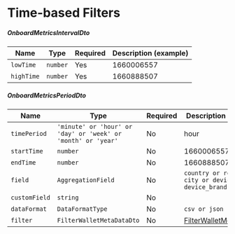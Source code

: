 # Time-based Filters


##### OnboardMetricsIntervalDto


| Name               | Type       | Required | Description (example)    |
| ------------------ | ---------- | -------- | ------------------------ |
| `lowTime`          | `number`   | Yes      |  1660006557       |
| `highTime`         | `number`   | Yes      |   1660888507      |



##### OnboardMetricsPeriodDto

| Name               | Type                                                         | Required | Description (example)    |
| ------------------ | ------------------------------------------------------------ | -------- | ------------------------ |
| `timePeriod`       | `'minute' or 'hour' or 'day' or 'week' or 'month' or 'year'` | No      |    hour                   |
| `startTime`       | `number` | No      |    1660006557                   |
| `endTime`       | `number` | No      |    1660888507                   |
| `field`       | `AggregationField` | No      |      `country or region or city or device_type or device_brand`                 |
| `customField`       | `string` | No      |                       |
| `dataFormat`       | `DataFormatType` | No      |    `csv or json`                  |
| `filter`       | `FilterWalletMetaDataDto` | No      |    [FilterWalletMetaDataDto](./inclusion-filters.md)                  |